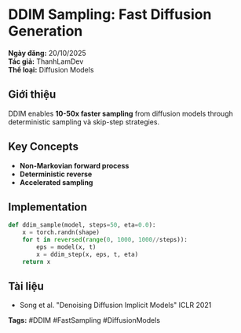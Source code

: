 # DDIM Sampling: Fast Diffusion Generation

**Ngày đăng:** 20/10/2025  
**Tác giả:** ThanhLamDev  
**Thể loại:** Diffusion Models

## Giới thiệu

DDIM enables **10-50x faster sampling** from diffusion models through deterministic sampling và skip-step strategies.

## Key Concepts

- **Non-Markovian forward process**
- **Deterministic reverse**
- **Accelerated sampling**

## Implementation

```python
def ddim_sample(model, steps=50, eta=0.0):
    x = torch.randn(shape)
    for t in reversed(range(0, 1000, 1000//steps)):
        eps = model(x, t)
        x = ddim_step(x, eps, t, eta)
    return x
```

## Tài liệu

- Song et al. "Denoising Diffusion Implicit Models" ICLR 2021

**Tags:** #DDIM #FastSampling #DiffusionModels

<script src="/assets/js/katex-init.js"></script>
